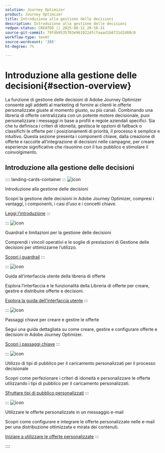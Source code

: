 ```yaml
---
solution: Journey Optimizer
product: Journey Optimizer
title: Introduzione alla gestione delle decisioni
description: Introduzione alla gestione delle decisioni
redpen-status: CREATED_||_2025-08-11_20-58-31
source-git-commit: 79fdb9535703e961922dfcfaaad1b6731d2d88c0
workflow-type: tm+mt
source-wordcount: '265'
ht-degree: 7%

---
```



# Introduzione alla gestione delle decisioni{#section-overview}

La funzione di gestione delle decisioni di Adobe Journey Optimizer consente agli addetti al marketing di fornire ai clienti le offerte personalizzate giuste al momento giusto, su più canali. Combinando una libreria di offerte centralizzata con un potente motore decisionale, puoi personalizzare i messaggi in base a profili e regole aziendali specifici. Sia che tu definisca i criteri di idoneità, gestisca le opzioni di fallback o classifichi le offerte per i posizionamenti di priorità, il processo è semplice e intuitivo. Questa sezione presenta i componenti chiave, dalla creazione di offerte e raccolte all’integrazione di decisioni nelle campagne, per creare esperienze significative che risuonino con il tuo pubblico e stimolare il coinvolgimento.

## Introduzione alla gestione delle decisioni

:::: landing-cards-container
:::
![icon](https://cdn.experienceleague.adobe.com/icons/book.svg?lang=it)

Introduzione alla gestione delle decisioni

Scopri la gestione delle decisioni in Adobe Journey Optimizer, compresi i vantaggi, i componenti, i casi d’uso e i concetti chiave.

[Leggi l’introduzione](../using/offers/get-started/starting-offer-decisioning.md)
:::

:::
![icon](https://cdn.experienceleague.adobe.com/icons/shield-halved.svg?lang=it)

Guardrail e limitazioni per la gestione delle decisioni

Comprendi i vincoli operativi e le soglie di prestazioni di Gestione delle decisioni per ottimizzarne l’utilizzo.

[Scopri i guardrail](../using/offers/decision-management-guardrails.md)
:::

:::
![icon](https://cdn.experienceleague.adobe.com/icons/gear.svg?lang=it)

Guida all’interfaccia utente della libreria di offerte

Esplora l’interfaccia e le funzionalità della Libreria di offerte per creare, gestire e distribuire offerte e decisioni.

[Esplora la guida dell’interfaccia utente](../using/offers/get-started/user-interface.md)
:::

:::
![icon](https://cdn.experienceleague.adobe.com/icons/list-check.svg?lang=it)

Passaggi chiave per creare e gestire le offerte

Segui una guida dettagliata su come creare, gestire e configurare offerte e decisioni in Adobe Journey Optimizer.

[Scopri i passaggi chiave](../using/offers/offer-library/key-steps.md)
:::

:::
![icon](https://cdn.experienceleague.adobe.com/icons/bullseye.svg?lang=it)

Utilizzo di tipi di pubblico per il caricamento personalizzati per il processo decisionale

Scopri come perfezionare i criteri di idoneità e personalizzare le offerte utilizzando i tipi di pubblico per il caricamento personalizzati.

[Sfruttare tipi di pubblico personalizzati](../using/offers/custom-upload-decisioning.md)
:::

:::
![icon](https://cdn.experienceleague.adobe.com/icons/circle-play.svg?lang=it)

Utilizzare le offerte personalizzate in un messaggio e-mail

Scopri come configurare e integrare le offerte personalizzate nelle e-mail per una distribuzione ottimizzata e mirata dei contenuti.

[Iniziare a utilizzare le offerte personalizzate](../using/offers/offers-e2e.md)
:::

::::
